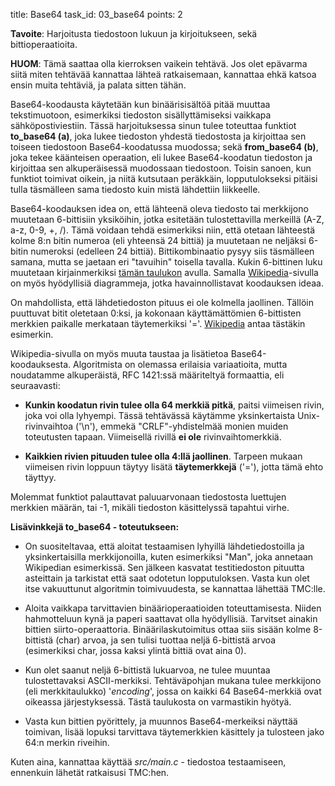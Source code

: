title: Base64
task_id: 03_base64
points: 2

**Tavoite**: Harjoitusta tiedostoon lukuun ja kirjoitukseen, sekä
bittioperaatioita.

**HUOM**: Tämä saattaa olla kierroksen vaikein tehtävä. Jos olet
epävarma siitä miten tehtävää kannattaa lähteä ratkaisemaan,
kannattaa ehkä katsoa ensin muita tehtäviä, ja palata sitten tähän.

Base64-koodausta käytetään kun binäärisisältöä pitää muuttaa
tekstimuotoon, esimerkiksi tiedoston sisällyttämiseksi vaikkapa
sähköpostiviestiin. Tässä harjoituksessa sinun tulee toteuttaa
funktiot **to_base64 (a)**, joka lukee tiedoston yhdestä tiedostosta
ja kirjoittaa sen toiseen tiedostoon Base64-koodatussa muodossa; sekä
**from_base64 (b)**, joka tekee käänteisen operaation, eli lukee
Base64-koodatun tiedoston ja kirjoittaa sen alkuperäisessä muodossaan
tiedostoon. Toisin sanoen, kun funktiot toimivat oikein, ja niitä
kutsutaan peräkkäin, lopputulokseksi pitäisi tulla täsmälleen sama
tiedosto kuin mistä lähdettiin liikkeelle.

Base64-koodauksen idea on, että lähteenä oleva tiedosto tai merkkijono
muutetaan 6-bittisiin yksiköihin, jotka esitetään tulostettavilla
merkeillä (A-Z, a-z, 0-9, +, /). Tämä voidaan tehdä esimerkiksi niin,
että otetaan lähteestä kolme 8:n bitin numeroa (eli yhteensä 24 bittiä)
ja muutetaan ne neljäksi 6-bitin numeroksi (edelleen 24
bittiä). Bittikombinaatio pysyy siis täsmälleen samana, mutta se
jaetaan eri "tavuihin" toisella tavalla. Kukin 6-bittinen luku
muutetaan kirjainmerkiksi [tämän taulukon] avulla. Samalla
[Wikipedia]-sivulla on myös hyödyllisiä diagrammeja, jotka
havainnollistavat koodauksen ideaa.

[tämän taulukon]: http://en.wikipedia.org/wiki/Base64#Examples
[Wikipedia]: http://en.wikipedia.org/wiki/Base64

On mahdollista, että lähdetiedoston pituus ei ole kolmella
jaollinen. Tällöin puuttuvat bitit oletetaan 0:ksi, ja kokonaan
käyttämättömien 6-bittisten merkkien paikalle merkataan täytemerkiksi
'='. [Wikipedia] antaa tästäkin esimerkin.

Wikipedia-sivulla on myös muuta taustaa ja lisätietoa
Base64-koodauksesta. Algoritmista on olemassa erilaisia variaatioita,
mutta noudatamme alkuperäistä, RFC 1421:ssä määriteltyä formaattia,
eli seuraavasti:

- **Kunkin koodatun rivin tulee olla 64 merkkiä pitkä**, paitsi
  viimeisen rivin, joka voi olla lyhyempi. Tässä tehtävässä käytämme
  yksinkertaista Unix-rivinvaihtoa ('\n'), emmekä "CRLF"-yhdistelmää
  monien muiden toteutusten tapaan. Viimeisellä rivillä **ei ole**
  rivinvaihtomerkkiä.

- **Kaikkien rivien pituuden tulee olla 4:llä jaollinen**. Tarpeen
  mukaan viimeisen rivin loppuun täytyy lisätä **täytemerkkejä**
  ('='), jotta tämä ehto täyttyy.

Molemmat funktiot palauttavat paluuarvonaan tiedostosta luettujen
merkkien määrän, tai -1, mikäli tiedoston käsittelyssä tapahtui virhe.

**Lisävinkkejä to_base64 - toteutukseen:**

- On suositeltavaa, että aloitat testaamisen lyhyillä
  lähdetiedostoilla ja yksinkertaisilla merkkijonoilla, kuten
  esimerkiksi "Man", joka annetaan Wikipedian esimerkissä. Sen
  jälkeen kasvatat testitiedoston pituutta asteittain ja tarkistat
  että saat odotetun lopputuloksen. Vasta kun olet itse vakuuttunut
  algoritmin toimivuudesta, se kannattaa lähettää TMC:lle.

- Aloita vaikkapa tarvittavien binäärioperaatioiden
  toteuttamisesta. Niiden hahmotteluun kynä ja paperi saattavat olla
  hyödyllisiä. Tarvitset ainakin bittien
  siirto-operaattoria. Binäärilaskutoimitus ottaa siis sisään kolme
  8-bittistä (char) arvoa, ja sen tulisi tuottaa neljä 6-bittistä arvoa
  (esimerkiksi char, jossa kaksi ylintä bittiä ovat aina 0).

- Kun olet saanut neljä 6-bittistä lukuarvoa, ne tulee muuntaa
  tulostettavaksi ASCII-merkiksi. Tehtäväpohjan mukana tulee
  merkkijono (eli merkkitaulukko) '_encoding_', jossa on kaikki 64
  Base64-merkkiä ovat oikeassa järjestyksessä. Tästä taulukosta on
  varmastikin hyötyä.

- Vasta kun bittien pyörittely, ja muunnos Base64-merkeiksi näyttää
  toimivan, lisää lopuksi tarvittava täytemerkkien käsittely ja
  tulosteen jako 64:n merkin riveihin.

Kuten aina, kannattaa käyttää _src/main.c_ - tiedostoa testaamiseen,
ennenkuin lähetät ratkaisusi TMC:hen.
